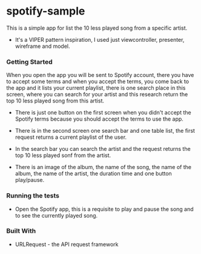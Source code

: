 # spotify-sample

This is a simple app for list the 10 less played song from a specific artist.

* It's a VIPER pattern inspiration, I used just viewcontroller, presenter, wireframe and model.

### Getting Started

When you open the app you will be sent to Spotify account, there you  have to accept some terms and when you accept the terms, you come back to the app and it lists your current playlist, there is one search place in this screen, where you can search for your artist and this research return the top 10 less played song from this artist.




* There is just one button on the first screen when you didn't accept the Spotify terms because you should accept the terms to use the app.

* There is in the second screen one search bar and one table list, the first request returns a current playlist of the user.

* In the search bar you can search the artist and the request returns the top 10 less played sonf from the artist.

* There is an image of the album,  the name of the song, the name of the album, the name of the artist, the duration time and one button play/pause.

### Running the tests

* Open the Spotify app, this is a requisite to play and pause the song and to see the currently played song.


### Built With

* URLRequest - the API request framework
